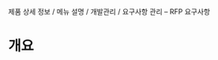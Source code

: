<!--breadcrumb:제품 상세 정보 / 메뉴 설명 / 개발관리 / 요구사항 관리 – RFP 요구사항--><span class="md-breadcrumb">제품 상세 정보 / 메뉴 설명 / 개발관리 / 요구사항 관리 – RFP 요구사항</span>
# 개요
